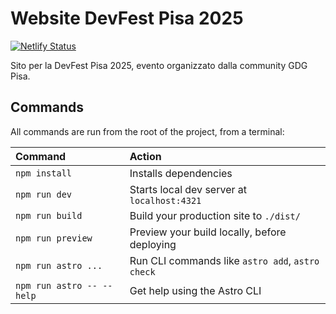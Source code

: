 # Website DevFest Pisa 2025

[![Netlify Status](https://api.netlify.com/api/v1/badges/996efb3d-5136-4b7f-af08-2fd99ddc40ef/deploy-status)](https://app.netlify.com/sites/gdgpisa-devfest-2025/deploys)

Sito per la DevFest Pisa 2025, evento organizzato dalla community GDG Pisa.

## Commands

All commands are run from the root of the project, from a terminal:

| Command                   | Action                                           |
| :------------------------ | :----------------------------------------------- |
| `npm install`             | Installs dependencies                            |
| `npm run dev`             | Starts local dev server at `localhost:4321`      |
| `npm run build`           | Build your production site to `./dist/`          |
| `npm run preview`         | Preview your build locally, before deploying     |
| `npm run astro ...`       | Run CLI commands like `astro add`, `astro check` |
| `npm run astro -- --help` | Get help using the Astro CLI                     |
